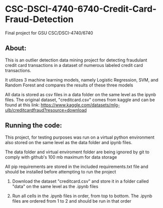 # CSC-DSCI-4740-6740-Credit-Card-Fraud-Detection
Final project for GSU CSC/DSCI-4740/6740

## About:
This is an outlier detection data mining project for detecting fraudulant credit card transactions in a dataset of numerous labeled credit card transactions.

It utilizes 3 machine learning models, namely Logistic Regression, SVM, and Random Forest and compares the results of these three models

All data is stored as csv files in a data folder on the same level as the ipynb files.
The original dataset, "creditcard.csv" comes from kaggle and can be found at this link:
https://www.kaggle.com/datasets/mlg-ulb/creditcardfraud?resource=download

## Running the code:

This project, for testing purposes was run on a virtual python environment also stored on the same level as the data folder and ipynb files.

The data folder and virtual enviroment folder are being ignored by git to comply with github's 100 mb maximum for data storage

All pip requirements are stored in the included requirements.txt file and should be installed before attempting to run the project

1. Download the dataset "creditcard.csv" and store it in a folder called "data" on the same level as the .ipynb files

2. Run all cells in the .ipynb files in order, from top to bottom. The .ipynb files are ordered from 1 to 2 and should be run in that order

